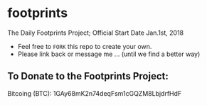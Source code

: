 # footprints
The Daily Footprints Project; Official Start Date Jan.1st, 2018

* Feel free to `FORK` this repo to create your own.
* Please link back or message me ... (until we find a better way)

## To Donate to the Footprints Project:
Bitcoing (BTC): 1GAy68mK2n74deqFsm1cGQZM8LbjdrfHdF
